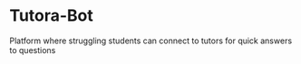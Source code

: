 # Tutora-Bot
Platform where struggling students can connect to tutors for quick answers to questions
